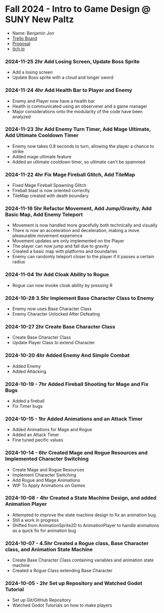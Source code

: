 # Fall 2024 - Intro to Game Design @ SUNY New Paltz
* Name: Benjamin Jon
* [Trello Board](https://trello.com/b/xEwWLpOi/godot-core-game-mechanic)
* [Proposal](https://docs.google.com/document/d/1pc96bL5eg8kmmHi8BilyL7ZiBCj0U-8YZ9nW7z4o3qc/edit?usp=sharing)
* [itch.io](https://jonb1.itch.io/game)

### 2024-11-25 2hr Add Losing Screen, Update Boss Sprite
* Add a losing screen
* Update Boss sprite with a cloud and longer sword

### 2024-11-24 4hr Add Health Bar to Player and Enemy
* Enemy and Player now have a health bar
* Health is communicated using an observerer and a game manager
* Major considerations onto the modularity of the code have been analyzed

### 2024-11-23 3hr Add Enemy Turn Timer, Add Mage Ultimate, Add Ultimate Cooldown Timer
* Enemy now takes 0.8 seconds to turn, allowing the player a chance to strike
* Added mage ultimate feature
* Added an ultimate cooldown timer, so ultimate can't be spammed

### 2024-11-22 4hr Fix Mage Fireball Glitch, Add TileMap
* Fixed Mage Fireball Spawning Glitch
* Fireball blast is now oriented correctly
* TileMap created with death boundary

### 2024-11-16 5hr Refactor Movement, Add Jump/Gravity, Add Basic Map, Add Enemy Teleport
* Movement is now handled more gracefully both technically and visually
* There is now an acceleration and deceleration, making a move pleasurable movement experience
* Movement updates are only implemented on the Player
* The player can now jump and fall due to gravity
* Created a basic map with platforms and boundaries 
* Enemy can randomly teleport closer to the player if it passes a certain radius

### 2024-11-04 1hr Add Cloak Ability to Rogue
* Rogue can now invoke cloak ability by pressing R

### 2024-10-28 3.5hr Implement Base Character Class to Enemy
* Enemy now uses Base Character Class
* Enemy Character Unlocked After Defeating

### 2024-10-27 2hr Create Base Character Class
* Create Base Character Class 
* Update Player Class to extend Character

### 2024-10-20 4hr Added Enemy And Simple Combat
* Added Enemy 
* Added Attacking 

### 2024-10-19 - 7hr Added Fireball Shooting for Mage and Fix Bugs
* Added a fireball
* Fix Timer bugs

### 2024-10-15 - 1hr Added Animations and an Attack Timer
* Added Animations for Mage and Rogue
* Added an Attack Timer
* Fine tuned pecific values

### 2024-10-14 - 6hr Created Mage and Rogue Resources and Implemented Character Switching
* Create Mage and Rogue Resources
* Implement Character Switching
* Add Rogue and Mage Animations
* WIP To Apply Animations on Games

### 2024-10-08 - 4hr Created a State Machine Design, and added Animation Player
* Attempted to improve the state machine design to fix an animation bug
* Still a work in progress
* Shifted from AnimationSprite2D to AnimationPlayer to handle animations as a quick fix for animation bug

### 2024-10-07 - 4.5hr Created a Rogue class, Base Character class, and Animation State Machine
* Create Base Character Class containing variables and animation state machine
* Created a Rogue Class extending Base Character

### 2024-10-05 - 2hr Set up Repository and Watched Godot Tutorial
* Set up Git/GitHub Repository
* Watched Godot Tutorials on how to make players


